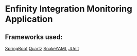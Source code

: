 # Enfinity Integration Monitoring Application

## Frameworks used:
[SpringBoot](https://projects.spring.io/spring-boot/)
[Quartz](http://www.quartz-scheduler.org/documentation/)
[SnakeYAML](https://bitbucket.org/asomov/snakeyaml/wiki/Documentation)
[JUnit](http://junit.org/junit5/)

